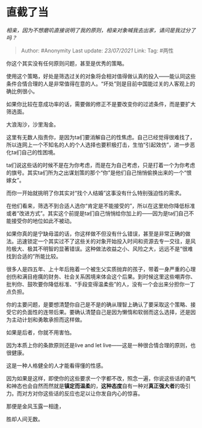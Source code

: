 # 直截了当
*相亲，因为不想磨叽直接说明了我的原则，相亲对象喊我去出家，请问是我过分了吗？*

> Author: #Anonymity
> Last update: *23/07/2021*
> Link:
> Tag: #两性

你这个其实没有任何原则问题，甚至是优秀的策略。

使用这个策略，好处是筛选过关的对象将会相对值得做认真的投入——能认同这些条件合情合理的人是非常值得在意的人。“坏处”则是目前中国能过关的人客观上的确比例很小。

如果你比较在意成功率的话，需要做的修正不是要改变你的过滤条件，而是要扩大筛选面。

大浪淘沙，沙里淘金。

这里有无数人指责你，是因为ta们要消解自己的性焦虑。自己已经觉得很难找了，所以连网上一个不知名的人的个人选择也要积极打击，生怕“引起效仿”，进一步恶化ta们自己的性困境。

ta们说这些话的时候不是在为你考虑，而是在为自己考虑，只是打着一个为你考虑的旗号。其实ta们所为之出谋划策的那个“你”是他们自己悄悄偷换出来的一个“恨嫁女”。

而你一开始就挑明了你其实对“找个人结婚”这事没有什么特别强迫性的需求。

在他们看来，筛选不到合适人选你“肯定是不能接受的”，所以在这里劝你降低标准或者“改进方式”。其实这个前提是ta们自己悄悄给你加上的——因为是ta们自己不能接受你的地位如此不被动。

如果你真的是宁缺毋滥的话，你这样做不但没有什么错误，甚至是非常正确的做法。迅速锁定一个其实过不了这些关的对象开始投入时间和资源去专一交往，是风险极大、极其不明智的显著错误。这种做法收益之小、风险之大，远远不是“很难找到合适的”所能比较。

很多人是四五年、上十年后拖着一个被生父实质抛弃的孩子，带着一身严重的心理创伤和满目疮痍的财务、社会关系困境来体会这个后果。到时候这里这些嘲弄你、批判你、鼓吹要你降低标准、“手段变得温柔些”的人，没有一个会出来分担你一丁点负担。

你的主要问题，是要想清楚你自己是不是的确从理智上确认了要采取这个策略、接受它的负面性的连带后果。要确认清楚自己是因为懒惰和软弱而这么选择，还是因为主动计划和勇敢承担而这样做。

如果是后者，你就不用害怕。

因为本质上你的条款原则还是live and let live——这是一种很合情合理的原则，也很健康。

这是一种人格健全的人才能看得懂的性感。

因为如果是这样，即使你的这些要求一个字都不改，照念一遍，你说这些话的语气和神态也会自然而然就是**镇定而温柔**的，**这种态度**自有一种对**真正强大者**的吸引力。而对方对你这些话的反应也足以让你发自内心的惊喜。

那便是金风玉露一相逢，

胜却人间无数。
